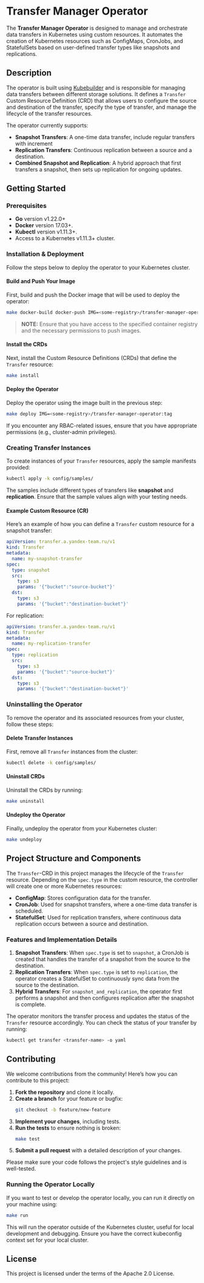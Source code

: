 # Transfer Manager Operator

The **Transfer Manager Operator** is designed to manage and orchestrate data transfers in Kubernetes using custom resources. It automates the creation of Kubernetes resources such as ConfigMaps, CronJobs, and StatefulSets based on user-defined transfer types like snapshots and replications.

## Description

The operator is built using [Kubebuilder](https://book.kubebuilder.io/introduction.html) and is responsible for managing data transfers between different storage solutions. It defines a `Transfer` Custom Resource Definition (CRD) that allows users to configure the source and destination of the transfer, specify the type of transfer, and manage the lifecycle of the transfer resources.

The operator currently supports:
- **Snapshot Transfers**: A one-time data transfer, include regular transfers with increment
- **Replication Transfers**: Continuous replication between a source and a destination.
- **Combined Snapshot and Replication**: A hybrid approach that first transfers a snapshot, then sets up replication for ongoing updates.

## Getting Started

### Prerequisites

- **Go** version v1.22.0+
- **Docker** version 17.03+.
- **Kubectl** version v1.11.3+.
- Access to a Kubernetes v1.11.3+ cluster.

### Installation & Deployment

Follow the steps below to deploy the operator to your Kubernetes cluster.

#### Build and Push Your Image

First, build and push the Docker image that will be used to deploy the operator:

```sh
make docker-build docker-push IMG=<some-registry>/transfer-manager-operator:tag
```

> **NOTE:** Ensure that you have access to the specified container registry and the necessary permissions to push images.

#### Install the CRDs

Next, install the Custom Resource Definitions (CRDs) that define the `Transfer` resource:

```sh
make install
```

#### Deploy the Operator

Deploy the operator using the image built in the previous step:

```sh
make deploy IMG=<some-registry>/transfer-manager-operator:tag
```

If you encounter any RBAC-related issues, ensure that you have appropriate permissions (e.g., cluster-admin privileges).

### Creating Transfer Instances

To create instances of your `Transfer` resources, apply the sample manifests provided:

```sh
kubectl apply -k config/samples/
```

The samples include different types of transfers like **snapshot** and **replication**. Ensure that the sample values align with your testing needs.

#### Example Custom Resource (CR)

Here’s an example of how you can define a `Transfer` custom resource for a snapshot transfer:

```yaml
apiVersion: transfer.a.yandex-team.ru/v1
kind: Transfer
metadata:
  name: my-snapshot-transfer
spec:
  type: snapshot
  src:
    type: s3
    params: '{"bucket":"source-bucket"}'
  dst:
    type: s3
    params: '{"bucket":"destination-bucket"}'
```

For replication:

```yaml
apiVersion: transfer.a.yandex-team.ru/v1
kind: Transfer
metadata:
  name: my-replication-transfer
spec:
  type: replication
  src:
    type: s3
    params: '{"bucket":"source-bucket"}'
  dst:
    type: s3
    params: '{"bucket":"destination-bucket"}'
```

### Uninstalling the Operator

To remove the operator and its associated resources from your cluster, follow these steps:

#### Delete Transfer Instances

First, remove all `Transfer` instances from the cluster:

```sh
kubectl delete -k config/samples/
```

#### Uninstall CRDs

Uninstall the CRDs by running:

```sh
make uninstall
```

#### Undeploy the Operator

Finally, undeploy the operator from your Kubernetes cluster:

```sh
make undeploy
```

## Project Structure and Components

The `Transfer`-CRD in this project manages the lifecycle of the `Transfer` resource. Depending on the `spec.type` in the custom resource, the controller will create one or more Kubernetes resources:

- **ConfigMap**: Stores configuration data for the transfer.
- **CronJob**: Used for snapshot transfers, where a one-time data transfer is scheduled.
- **StatefulSet**: Used for replication transfers, where continuous data replication occurs between a source and destination.

### Features and Implementation Details

1. **Snapshot Transfers**: When `spec.type` is set to `snapshot`, a CronJob is created that handles the transfer of a snapshot from the source to the destination.
2. **Replication Transfers**: When `spec.type` is set to `replication`, the operator creates a StatefulSet to continuously sync data from the source to the destination.
3. **Hybrid Transfers**: For `snapshot_and_replication`, the operator first performs a snapshot and then configures replication after the snapshot is complete.

The operator monitors the transfer process and updates the status of the `Transfer` resource accordingly. You can check the status of your transfer by running:

```sh
kubectl get transfer <transfer-name> -o yaml
```

## Contributing

We welcome contributions from the community! Here’s how you can contribute to this project:

1. **Fork the repository** and clone it locally.
2. **Create a branch** for your feature or bugfix:
   ```sh
   git checkout -b feature/new-feature
   ```
3. **Implement your changes**, including tests.
4. **Run the tests** to ensure nothing is broken:
   ```sh
   make test
   ```
5. **Submit a pull request** with a detailed description of your changes.

Please make sure your code follows the project's style guidelines and is well-tested.

### Running the Operator Locally

If you want to test or develop the operator locally, you can run it directly on your machine using:

```sh
make run
```

This will run the operator outside of the Kubernetes cluster, useful for local development and debugging. Ensure you have the correct kubeconfig context set for your local cluster.

## License

This project is licensed under the terms of the Apache 2.0 License.
